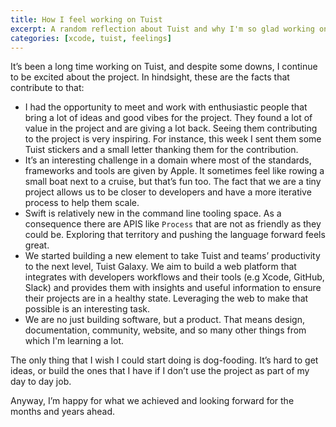 ```yaml
---
title: How I feel working on Tuist
excerpt: A random reflection about Tuist and why I'm so glad working on it.
categories: [xcode, tuist, feelings]
---
```


It’s been a long time working on Tuist, and despite some downs, I continue to be excited about the project. In hindsight, these are the facts that contribute to that:

- I had the opportunity to meet and work with enthusiastic people that bring a lot of ideas and good vibes for the project. They found a lot of value in the project and are giving a lot back. Seeing them contributing to the project is very inspiring. For instance, this week I sent them some Tuist stickers and a small letter thanking them for the contribution.
- It’s an interesting challenge in a domain where most of the standards, frameworks and tools are given by Apple. It sometimes feel like rowing a small boat next to a cruise, but that’s fun too. The fact that we are a tiny project allows us to be closer to developers and have a more iterative process to help them scale.
- Swift is relatively new in the command line tooling space. As a consequence there are APIS like `Process` that are not as friendly as they could be. Exploring that territory and pushing the language forward feels great.
- We started building a new element to take Tuist and teams’ productivity to the next level, Tuist Galaxy. We aim to build a web platform that integrates with developers workflows and their tools (e.g Xcode, GitHub, Slack) and provides them with insights and useful information to ensure their projects are in a healthy state. Leveraging the web to make that possible is an interesting task.
- We are no just building software, but a product. That means design, documentation, community, website, and so many other things from which I'm learning a lot.

The only thing that I wish I could start doing is dog-fooding. It’s hard to get ideas, or build the ones that I have if I don’t use the project as part of my day to day job.

Anyway, I’m happy for what we achieved and looking forward for the months and years ahead.

